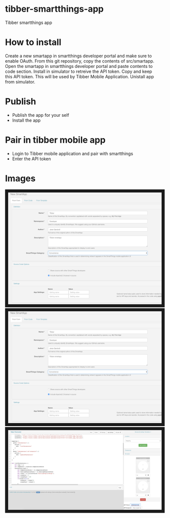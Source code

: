 # tibber-smartthings-app
Tibber smartthings app

# How to install
Create a new smartapp in smartthings developer portal and make sure to enable OAuth.
From this git repository, copy the contents of src/smartapp. 
Open the smartapp in smartthings developer portal and paste contents to code section.
Install in simulator to retreive the API token. Copy and keep this API token. This will be used by Tibber Mobile Application.
Unistall app from simulator.

# Publish
* Publish the app for your self
* Install the app

# Pair in tibber mobile app
* Login to Tibber mobile application and pair with smartthings
* Enter the API token

# Images
<img src="Images/new-smartthings-app-1.png" border="10" />
<img src="Images/new-smartthings-app-1.png" border="10" />
<img src="Images/token.png" border="10" />
